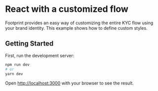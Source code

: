 # React with a customized flow

Footprint provides an easy way of customizing the entire KYC flow using your brand identity. This example shows how to define custom styles.

## Getting Started

First, run the development server:

```bash
npm run dev
# or
yarn dev
```

Open [http://localhost:3000](http://localhost:3000) with your browser to see the result.

